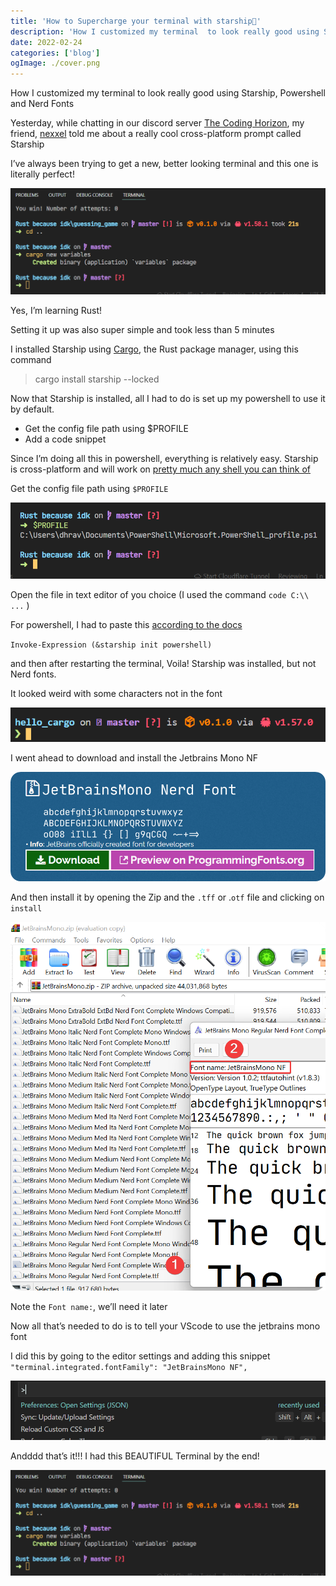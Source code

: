 ```yaml
---
title: 'How to Supercharge your terminal with starship🚀'
description: 'How I customized my terminal  to look really good using Starship, Powershell and Nerd Fonts'
date: 2022-02-24
categories: ['blog']
ogImage: ./cover.png
---
```


How I customized my terminal  to look really good using Starship, Powershell and Nerd Fonts

Yesterday, while chatting in our discord server [The Coding Horizon](https://discord.io/code), my friend, [nexxel](https://personal-website-nexxeln.vercel.app/) told me about a really cool cross-platform prompt called Starship

I’ve always been trying to get a new, better looking terminal and this one is literally perfect!


![Yes, I’m learning Rust!](./cover.png)

Yes, I’m learning Rust!

Setting it up was also super simple and took less than 5 minutes

I installed Starship using [Cargo](https://crates.io), the Rust package manager, using this command

> cargo install starship --locked
> 

Now that Starship is installed, all I had to do is set up my powershell to use it by default.

- Get the config file path using $PROFILE
- Add a code snippet

Since I’m doing all this in powershell, everything is relatively easy. Starship is cross-platform and will work on [pretty much any shell you can think of](https://starship.rs/guide/#🚀-installation)

Get the config file path using `$PROFILE`

![Untitled](./profile.png)

Open the file in text editor of you choice (I used the command `code C:\\ ...` )

For powershell, I had to paste this [according to the docs](https://starship.rs)

`Invoke-Expression (&starship init powershell)`

and then after restarting the terminal, Voila! Starship was installed, but not Nerd fonts. 

It looked weird with some characters not in the font

![Untitled](./without_font.png)

I went ahead to download and install the Jetbrains Mono NF 

![Untitled](./jbmononf.png)

And then install it by opening the Zip and the `.tff` or  .`otf` file and clicking on `install`

![Untitled](./downloading_and_installing_font.png)

Note the `Font name:`, we’ll need it later

Now all that’s needed to do is to tell your VScode to use the jetbrains mono font

I did this by going to the editor settings and adding this snippet 
`"terminal.integrated.fontFamily": "JetBrainsMono NF",`

![Untitled](./preferences.png)

Andddd that’s it!!! I had this BEAUTIFUL Terminal  by the end!

![Untitled](./cover.png)
